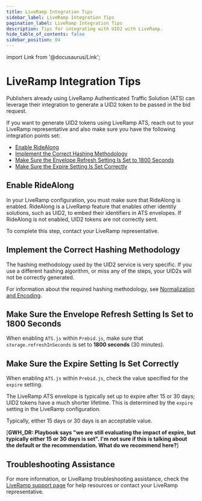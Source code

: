 ```yaml
---
title: LiveRamp Integration Tips
sidebar_label: LiveRamp Integration Tips
pagination_label: LiveRamp Integration Tips
description: Tips for integrating with UID2 with LiveRamp. 
hide_table_of_contents: false
sidebar_position: 04
---
```


import Link from '@docusaurus/Link';

# LiveRamp Integration Tips

Publishers already using LiveRamp Authenticated Traffic Solution (ATS) can leverage their integration to generate a UID2 token to be passed in the bid request.

If you want to generate UID2 tokens using LiveRamp ATS, reach out to your LiveRamp representative and also make sure you have the following integration points set: 

- [Enable RideAlong](#enable-ridealong)
- [Implement the Correct Hashing Methodology](#implement-the-correct-hashing-methodology)
- [Make Sure the Envelope Refresh Setting Is Set to 1800 Seconds](#make-sure-the-envelope-refresh-setting-is-set-to-1800-seconds)
- [Make Sure the Expire Setting Is Set Correctly](#make-sure-the-expire-setting-is-set-correctly)

## Enable RideAlong

In your LiveRamp configuration, you must make sure that RideAlong is enabled. RideAlong is a LiveRamp feature that enables other identity solutions, such as UID2, to embed their identifiers in ATS envelopes. If RideAlong is not enabled, UID2 tokens are not correctly sent.

To complete this step, contact your LiveRamp representative.

## Implement the Correct Hashing Methodology

The hashing methodology used by the UID2 service is very specific. If you use a different hashing algorithm, or miss any of the steps, your UID2s will not be correctly generated.

For information about the required hashing methodology, see [Normalization and Encoding](../getting-started/gs-normalization-encoding.md).

## Make Sure the Envelope Refresh Setting Is Set to 1800 Seconds

When enabling `ATS.js` within `Prebid.js`, make sure that `storage.refreshInSeconds` is set to **1800 seconds** (30 minutes).

## Make Sure the Expire Setting Is Set Correctly

When enabling `ATS.js` within `Prebid.js`, check the value specified for the `expire` setting.

The LiveRamp ATS envelope is typically set up to expire after 15 or 30 days; UID2 tokens have a much shorter lifetime. This is determined by the `expire` setting in the LiveRamp configuration.

Typically, either 15 days or 30 days is an acceptable value.

[**GWH_DR: Playbook says "we are still evaluating the impact of expire, but typically either 15 or 30 days is set". I'm not sure if this is talking about the default or the recommendation. What do we recommend here?**]

## Troubleshooting Assistance

For more information, or LiveRamp troubleshooting assistance, check the [LiveRamp support page](https://docs.liveramp.com/connect/en/support.html) for help resources or contact your LiveRamp representative.
